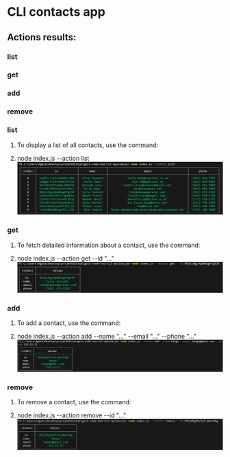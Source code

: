 # CLI contacts app

## Actions results:

### list

### get

### add

### remove

### list

1. To display a list of all contacts, use the command:

2. node index.js --action list
   ![contacts list](images/list.png)

### get

1. To fetch detailed information about a contact, use the command:

2. node index.js --action get --id "..."
   ![get contact](images/get.png)

### add

1. To add a contact, use the command:

2. node index.js --action add --name "..." --email "..." --phone "..."
   ![add contact](images/add.png)

### remove

1. To remove a contact, use the command:

2. node index.js --action remove --id "..."
   ![remove contact](images/remove.png)
